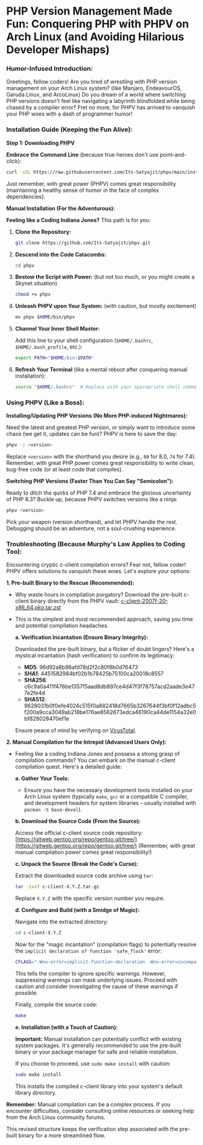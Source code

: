 # PHP Version Management Made Fun: Conquering PHP with PHPV on Arch Linux (and Avoiding Hilarious Developer Mishaps)

### **Humor-Infused Introduction:**

Greetings, fellow coders! Are you tired of wrestling with PHP version management on your Arch Linux system? (like Manjaro, EndeavourOS, Garuda Linux, and ArcoLinux) Do you dream of a world where switching PHP versions doesn't feel like navigating a labyrinth blindfolded while being chased by a compiler error? Fret no more, for PHPV has arrived to vanquish your PHP woes with a dash of programmer humor!

### **Installation Guide (Keeping the Fun Alive):**

**Step 1: Downloading PHPV**

**Embrace the Command Line** (because true heroes don't use point-and-click):

```bash
curl -sSL https://raw.githubusercontent.com/Its-Satyajit/phpv/main/install.sh | bash
```

Just remember, with great power (PHPV) comes great responsibility (maintaining a healthy sense of humor in the face of complex dependencies).

**Manual Installation (For the Adventurous):**

**Feeling like a Coding Indiana Jones?** This path is for you:

1. **Clone the Repository:**

    ```bash
    git clone https://github.com/Its-Satyajit/phpv.git
    ```

2. **Descend into the Code Catacombs:**

    ```bash
    cd phpv
    ```

3. **Bestow the Script with Power:** (but not too much, or you might create a Skynet situation)

    ```bash
    chmod +x phpv
    ```

4. **Unleash PHPV upon Your System:** (with caution, but mostly excitement)

    ```bash
    mv phpv $HOME/bin/phpv
    ```

5. **Channel Your Inner Shell Master:**

    Add this line to your shell configuration (`$HOME/.bashrc`, `$HOME/.bash_profile`, etc.):

    ```bash
    export PATH="$HOME/bin:$PATH"
    ```

6. **Refresh Your Terminal** (like a mental reboot after conquering manual installation):

    ```bash
    source "$HOME/.bashrc"  # Replace with your appropriate shell command
    ```

### **Using PHPV (Like a Boss):**

**Installing/Updating PHP Versions (No More PHP-induced Nightmares):**

Need the latest and greatest PHP version, or simply want to introduce some chaos (we get it, updates can be fun)? PHPV is here to save the day:

```bash
phpv -i <version>
```

Replace `<version>` with the shorthand you desire (e.g., `80` for 8.0, `74` for 7.4). Remember, with great PHP power comes great responsibility to write clean, bug-free code (or at least code that compiles).

**Switching PHP Versions (Faster Than You Can Say "Semicolon"):**

Ready to ditch the quirks of PHP 7.4 and embrace the glorious uncertainty of PHP 8.3? Buckle up, because PHPV switches versions like a ninja:

```bash
phpv <version>
```

Pick your weapon (version shorthand), and let PHPV handle the rest. Debugging should be an adventure, not a soul-crushing experience.

### **Troubleshooting (Because Murphy's Law Applies to Coding Too):**

Encountering cryptic c-client compilation errors? Fear not, fellow coder! PHPV offers solutions to vanquish these woes. Let's explore your options:

**1. Pre-built Binary to the Rescue (Recommended):**

-   Why waste hours in compilation purgatory? Download the pre-built c-client binary directly from the PHPV vault:
    [c-client-2007f-20-x86_64.pkg.tar.zst](https://github.com/Its-Satyajit/phpv/blob/main/c-client/c-client-2007f-20-x86_64.pkg.tar.zst)
-   This is the simplest and most recommended approach, saving you time and potential compilation headaches.

    **a. Verification Incantation (Ensure Binary Integrity):**

    Downloaded the pre-built binary, but a flicker of doubt lingers? Here's a mystical incantation (hash verification) to confirm its legitimacy:

    -   **MD5**: 96d92a8b98afd78d2f2c80f8b0d76473
    -   **SHA1**: 4451582984bf02b1b78425b75100ca20018c8557
    -   **SHA256**: c6c9a0a411f476be1357f5aad8db897ce4d47f3f78757acd2aade3e477e2fe4d
    -   **SHA512**: 9628031b0f0efe4024c515f0a882418d7665b3267644f3bf0f12adbc5f200a9cca3049ab218be176ae8562673edca46190ca44de1154a32e0bf828028470ef1e

    Ensure peace of mind by verifying on [VirusTotal](https://www.virustotal.com/gui/file/c6c9a0a411f476be1357f5aad8db897ce4d47f3f78757acd2aade3e477e2fe4d?nocache=1).

**2. Manual Compilation for the Intrepid (Advanced Users Only):**

-   Feeling like a coding Indiana Jones and possess a strong grasp of compilation commands? You can embark on the manual c-client compilation quest. Here's a detailed guide:

    **a. Gather Your Tools:**

    -   Ensure you have the necessary development tools installed on your Arch Linux system (typically `make`, `gcc` or a compatible C compiler, and development headers for system libraries – usually installed with `pacman -S base-devel`).

    **b. Download the Source Code (From the Source):**

    Access the official c-client source code repository: [https://gitweb.gentoo.org/repo/gentoo.git/tree/](https://gitweb.gentoo.org/repo/gentoo.git/tree/) (Remember, with great manual compilation power comes great responsibility!)

    **c. Unpack the Source (Break the Code's Curse):**

    Extract the downloaded source code archive using `tar`:

    ```bash
    tar -zxvf c-client-X.Y.Z.tar.gz
    ```

    Replace `X.Y.Z` with the specific version number you require.

    **d. Configure and Build (with a Smidge of Magic):**

    Navigate into the extracted directory:

    ```bash
    cd c-client-X.Y.Z
    ```

    Now for the "magic incantation" (compilation flags) to potentially resolve the `implicit declaration of function 'safe_flock'` error:

    ```bash
    CFLAGS="-Wno-error=implicit-function-declaration -Wno-error=incompatible-pointer-types" ./configure
    ```

    This tells the compiler to ignore specific warnings. However, suppressing warnings can mask underlying issues. Proceed with caution and consider investigating the cause of these warnings if possible.

    Finally, compile the source code:

    ```bash
    make
    ```

    **e. Installation (with a Touch of Caution):**

    **Important:** Manual installation can potentially conflict with existing system packages. It's generally recommended to use the pre-built binary or your package manager for safe and reliable installation.

    If you choose to proceed, use `sudo make install` with caution:

    ```bash
    sudo make install
    ```

    This installs the compiled c-client library into your system's default library directory.

**Remember:** Manual compilation can be a complex process. If you encounter difficulties, consider consulting online resources or seeking help from the Arch Linux community forums.

This revised structure keeps the verification step associated with the pre-built binary for a more streamlined flow.
